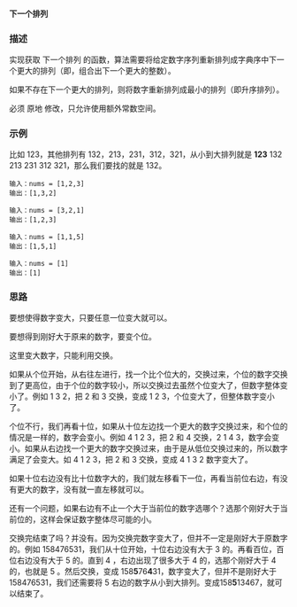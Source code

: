 #### 下一个排列

### 描述

实现获取 下一个排列 的函数，算法需要将给定数字序列重新排列成字典序中下一个更大的排列（即，组合出下一个更大的整数）。

如果不存在下一个更大的排列，则将数字重新排列成最小的排列（即升序排列）。

必须 原地 修改，只允许使用额外常数空间。

### 示例

比如 123，其他排列有 132，213，231，312，321，从小到大排列就是 **123** 132 213 231 312 321，那么我们要找的就是 132。

```
输入：nums = [1,2,3]
输出：[1,3,2]
```

```
输入：nums = [3,2,1]
输出：[1,2,3]
```

```
输入：nums = [1,1,5]
输出：[1,5,1]
```

```
输入：nums = [1]
输出：[1]
```

### 思路

要想使得数字变大，只要任意一位变大就可以。

要想得到刚好大于原来的数字，要变个位。

这里变大数字，只能利用交换。

如果从个位开始，从右往左进行，找一个比个位大的，交换过来，个位的数字交换到了更高位，由于个位的数字较小，所以交换过去虽然个位变大了，但数字整体变小了。例如 1 3 2，把 2 和 3 交换，变成 1 2 3，个位变大了，但整体数字变小了。

个位不行，我们再看十位，如果从十位左边找一个更大的数字交换过来，和个位的情况是一样的，数字会变小。例如 4 1 2 3，把 2 和 4 交换，2 1 4 3，数字会变小。如果从右边找一个更大的数字交换过来，由于是从低位交换过来的，所以数字满足了会变大。如 4 1 2 3，把 2 和 3 交换，变成 4 1 3 2 数字变大了。

如果十位右边没有比十位数字大的，我们就左移看下一位，再看当前位右边，有没有更大的数字，没有就一直左移就可以。

还有一个问题，如果右边有不止一个大于当前位的数字选哪个？选那个刚好大于当前位的，这样会保证数字整体尽可能的小。

交换完结束了吗？并没有。因为交换完数字变大了，但并不一定是刚好大于原数字的。例如 158476531，我们从十位开始，十位右边没有大于 3 的。再看百位，百位右边没有大于 5 的。直到 4 ，右边出现了很多大于 4 的，选那个刚好大于 4 的，也就是 5 。然后交换，变成 158**5**76**4**31，数字变大了，但并不是刚好大于 158476531，我们还需要将 5 右边的数字从小到大排列。变成158**5**13467，就可以结束了。